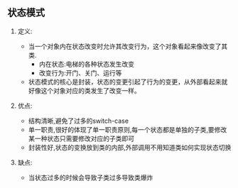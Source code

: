 ## 状态模式

1. 定义:
    - 当一个对象内在状态改变时允许其改变行为，这个对象看起来像改变了其类.
        - 内在状态:电梯的各种状态发生改变
        - 改变行为:开门、关门、运行等
    - 状态模式的核心是封装，状态的变更引起了行为的变更，从外部看起来就好像这个对象对应的类发生了改变一样。

2. 优点:
    - 结构清晰,避免了过多的switch-case
    - 单一职责,很好的体现了单一职责原则,每一个状态都是单独的子类,要修改某一种状态只需要修改对应的子类即可
    - 封装性好,状态的变换放到类的内部,外部调用不用知道类如何实现状态切换
    
3. 缺点:
    - 当状态过多的时候会导致子类过多导致类爆炸